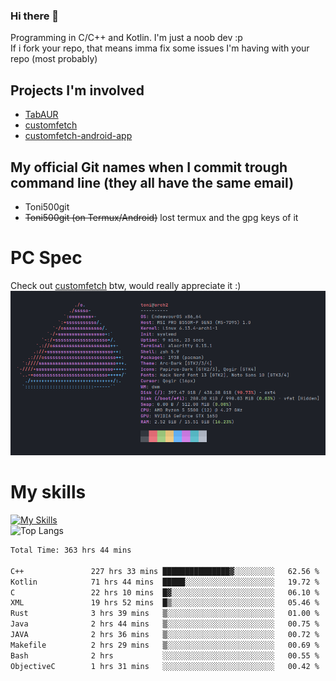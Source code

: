 ### Hi there 👋

Programming in C/C++ and Kotlin. I'm just a noob dev :p\
If i fork your repo, that means imma fix some issues I'm having with your repo (most probably)

## Projects I'm involved
 - [TabAUR](https://github.com/BurntRanch/TabAUR)
 - [customfetch](https://github.com/Toni500github/customfetch)
 - [customfetch-android-app](https://github.com/Toni500github/customfetch-android-app)

## My official Git names when I commit trough command line (they all have the same email)
* Toni500git
* ~~Toni500git (on Termux/Android)~~ lost termux and the gpg keys of it

# PC Spec
Check out [customfetch](https://github.com/Toni500github/customfetch) btw, would really appreciate it :)
![screenshot.png](https://github.com/Toni500github/customfetch/raw/main/screenshot.png)

# My skills
[![My Skills](https://skillicons.dev/icons?i=cpp,bash,kotlin,androidstudio,arch,linux&theme=light)](https://skillicons.dev)\
![Top Langs](https://github-readme-stats.vercel.app/api/top-langs/?username=Toni500github&layout=compact)

<!--START_SECTION:waka-->

```txt
Total Time: 363 hrs 44 mins

C++               227 hrs 33 mins ███████████████▓░░░░░░░░░   62.56 %
Kotlin            71 hrs 44 mins  █████░░░░░░░░░░░░░░░░░░░░   19.72 %
C                 22 hrs 10 mins  █▓░░░░░░░░░░░░░░░░░░░░░░░   06.10 %
XML               19 hrs 52 mins  █▒░░░░░░░░░░░░░░░░░░░░░░░   05.46 %
Rust              3 hrs 39 mins   ▒░░░░░░░░░░░░░░░░░░░░░░░░   01.00 %
Java              2 hrs 44 mins   ▒░░░░░░░░░░░░░░░░░░░░░░░░   00.75 %
JAVA              2 hrs 36 mins   ▒░░░░░░░░░░░░░░░░░░░░░░░░   00.72 %
Makefile          2 hrs 29 mins   ▒░░░░░░░░░░░░░░░░░░░░░░░░   00.69 %
Bash              2 hrs           ░░░░░░░░░░░░░░░░░░░░░░░░░   00.55 %
ObjectiveC        1 hrs 31 mins   ░░░░░░░░░░░░░░░░░░░░░░░░░   00.42 %
```

<!--END_SECTION:waka-->
